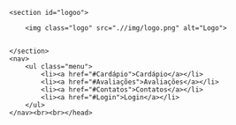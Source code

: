 <!DOCTYPE html>
<html lang="pt-br">

<head>
    <meta charset="UTF-8">
    <meta name="viewport" content="width=device-width, initial-scale=1.0">
    <link rel="stylesheet" href="https://stackpath.bootstrapcdn.com/bootstrap/4.1.3/css/bootstrap.min.css" integrity="sha384-MCw98/SFnGE8fJT3GXwEOngsV7Zt27NXFoaoApmYm81iuXoPkFOJwJ8ERdknLPMO" crossorigin="anonymous">
    <link rel="stylesheet" type="text/css" href="./css/css.css">
    <link rel="preconnect" href="https://fonts.gstatic.com">
    <link rel="preconnect" href="https://fonts.gstatic.com">
    <link href="https://fonts.googleapis.com/css2?family=Hachi+Maru+Pop&display=swap" rel="stylesheet">
    <title>Saiko Sushi Bar</title>

    <section id="logoo">

        <img class="logo" src=".//img/logo.png" alt="Logo">


    </section>
    <nav>
        <ul class="menu">
            <li><a href="#Cardápio">Cardápio</a></li>
            <li><a href="#Avaliações">Avaliações</a></li>
            <li><a href="#Contatos">Contatos</a></li>
            <li><a href="#Login">Login</a></li>
        </ul>
    </nav><br><br></head>
</html>

